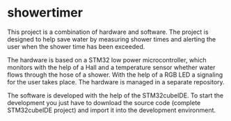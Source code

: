 # showertimer

This project is a combination of hardware and software. The project is designed to help save water by measuring shower times and alerting the user when the shower time has been exceeded.

The hardware is based on a STM32 low power microcontroller, which monitors with the help of a Hall and a temperature sensor whether water flows through the hose of a shower. With the help of a RGB LED a signaling for the user takes place. The hardware is managed in a separate repository.

The software is developed with the help of the STM32cubeIDE. To start the development you just have to download the source code (complete STM32cubeIDE project) and import it into the development environment.

